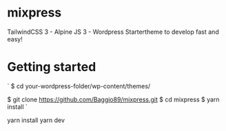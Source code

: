 # mixpress
TailwindCSS 3 - Alpine JS 3 - Wordpress
Startertheme to develop fast and easy!

# Getting started
`
$ cd your-wordpress-folder/wp-content/themes/

$ git clone https://github.com/Baggio89/mixpress.git
$ cd mixpress
$ yarn install
`

yarn install
yarn dev

